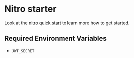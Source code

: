 # Nitro starter

Look at the [nitro quick start](https://nitro.unjs.io/guide#quick-start) to learn more how to get started.

## Required Environment Variables

- `JWT_SECRET`
